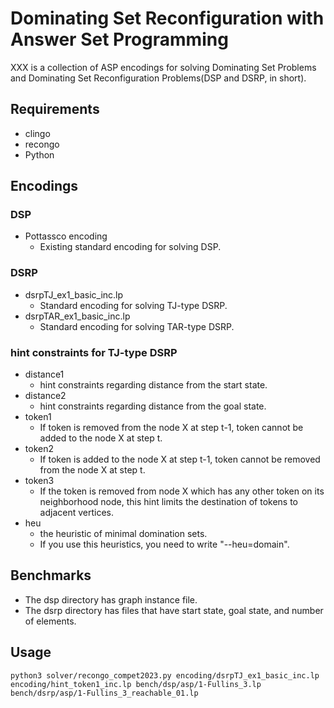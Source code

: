 # Dominating Set Reconfiguration with Answer Set Programming
XXX is a collection of ASP encodings for solving Dominating Set
Problems and Dominating Set Reconfiguration Problems(DSP and DSRP, in
short).

## Requirements
- clingo
- recongo
- Python

## Encodings
### DSP
- Pottassco encoding
  + Existing standard encoding for solving DSP.
### DSRP
- dsrpTJ_ex1_basic_inc.lp
  + Standard encoding for solving TJ-type DSRP.
- dsrpTAR_ex1_basic_inc.lp
  + Standard encoding for solving TAR-type DSRP.
### hint constraints for TJ-type DSRP
- distance1
  + hint constraints regarding distance from the start state.
- distance2
  + hint constraints regarding distance from the goal state.
- token1
  + If token is removed from the node X at step t-1, token cannot be
    added to the node X at step t.
- token2
  + If token is added to the node X at step t-1, token cannot be
    removed from the node X at step t.
- token3
  + If the token is removed from node X which has any other token
    on its neighborhood node, this hint limits the destination of
    tokens to adjacent vertices.
- heu
  + the heuristic of minimal domination sets.
  + If you use this heuristics, you need to write "--heu=domain".

## Benchmarks
- The dsp directory has graph instance file.
- The dsrp directory has files that have start state, goal state, and number of elements.

## Usage
```
python3 solver/recongo_compet2023.py encoding/dsrpTJ_ex1_basic_inc.lp encoding/hint_token1_inc.lp bench/dsp/asp/1-Fullins_3.lp bench/dsrp/asp/1-Fullins_3_reachable_01.lp
```
